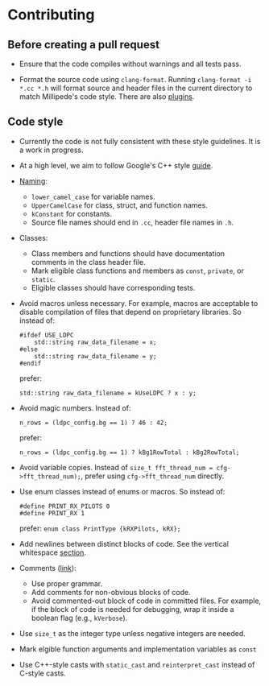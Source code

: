 # Contributing 


## Before creating a pull request

  * Ensure that the code compiles without warnings and all tests pass.

  * Format the source code using `clang-format`. Running `clang-format -i *.cc
    *.h` will format source and header files in the current directory to match
    Millipede's code style. There are also
    [plugins](https://github.com/google/vim_codefmt).


## Code style

  * Currently the code is not fully consistent with these style guidelines. It
    is a work in progress.

  * At a high level, we aim to follow Google's C++ style
    [guide](https://google.github.io/styleguide/cppguide.html).

  * [Naming](https://google.github.io/styleguide/cppguide.html#Naming):
    * `lower_camel_case` for variable names.
    * `UpperCamelCase` for class, struct, and function names.
    * `kConstant` for constants.
    * Source file names should end in `.cc`, header file names in `.h`.

  * Classes:
    * Class members and functions should have documentation comments in the
      class header file.
    * Mark eligible class functions and members as `const`, `private`, or
      `static`.
    * Eligible classes should have corresponding tests.

  * Avoid macros unless necessary. For example, macros are acceptable to disable
    compilation of files that depend on proprietary libraries. So instead of:

    ```
    #ifdef USE_LDPC
        std::string raw_data_filename = x;
    #else
        std::string raw_data_filename = y;
    #endif
    ```

    prefer:
    ```
    std::string raw_data_filename = kUseLDPC ? x : y;
    ```

  * Avoid magic numbers. Instead of:
    ```
    n_rows = (ldpc_config.bg == 1) ? 46 : 42;
    ```

    prefer:
    ```
    n_rows = (ldpc_config.bg == 1) ? kBg1RowTotal : kBg2RowTotal;
    ```

  * Avoid variable copies. Instead of `size_t fft_thread_num =
    cfg->fft_thread_num);`, prefer using `cfg->fft_thread_num` directly.

  * Use enum classes instead of enums or macros. So instead of:

    ```
    #define PRINT_RX_PILOTS 0
    #define PRINT_RX 1
    ```
 
    prefer:
		```
		enum class PrintType {kRXPilots, kRX};
		```

  * Add newlines between distinct blocks of code. See the vertical whitespace
    [section](https://google.github.io/styleguide/cppguide.html#Vertical_Whitespace).

  * Comments
    ([link](https://google.github.io/styleguide/cppguide.html#Comments)):
    * Use proper grammar.
    * Add comments for non-obvious blocks of code.
    * Avoid commented-out block of code in committed files. For example, if the
      block of code is needed for debugging, wrap it inside a boolean flag
      (e.g., `kVerbose`).

  * Use `size_t` as the integer type unless negative integers are needed.

  * Mark elgible function arguments and implementation variables as `const`

  * Use C++-style casts with `static_cast` and `reinterpret_cast` instead of
    C-style casts.
